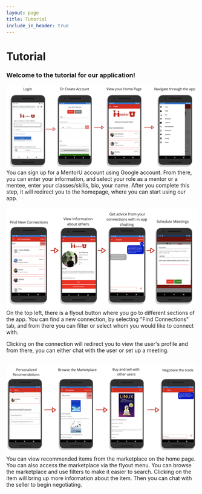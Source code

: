 ```yaml
---
layout: page
title: Tutorial
include_in_header: true
---
```


# Tutorial

### Welcome to the tutorial for our application!

<div>
  <img src="../assets/signin.png" width="auto" height="auto" vertical-align="top">
  <br>
  You can sign up for a MentorU account using Google account. From there, you can enter your information, and select your role as a mentor or a mentee, enter your classes/skills, bio, your name. After you complete this step, it will redirect you to the homepage, where you can start using our app.
</div>

<br>
<div>
  <img src="../assets/findMentors.png" width="auto" height="auto">
  <br>
  On the top left, there is a flyout button where you go to different sections of the app. You can find a new connection, by selecting "Find Connections" tab, and from there you can filter or select whom you would like to connect with.
  
  Clicking on the connection will redirect you to view the user's profile and from there, you can either chat with the user or set up a meeting.
</div>



<br>
<div>
  <img src="../assets/marketplace.png" width="auto" height="auto">
  <br>
  You can view recommended items from the marketplace on the home page. You can also access the marketplace via the flyout menu. You can browse the marketplace and use filters to make it easier to search. Clicking on the item will bring up more information about the item. Then you can chat with the seller to begin negotiating. 
  
</div>
